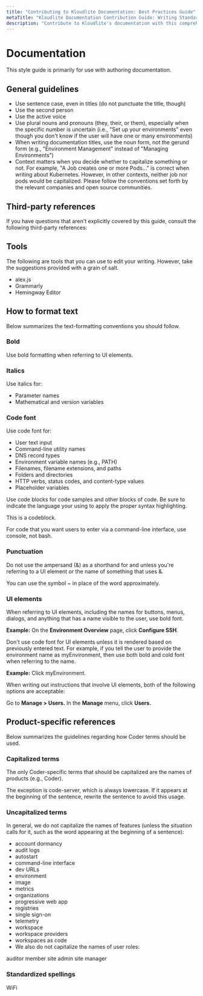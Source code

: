 ```yaml
---
title: "Contributing to Kloudlite Documentation: Best Practices Guide"
metaTitle: "Kloudlite Documentation Contribution Guide: Writing Standards and Practices"
description: "Contribute to Kloudlite's documentation with this comprehensive guide. Learn the standards, tools, and best practices for writing and improving Kloudlite's documentation to ensure clarity and consistency"
---
```


# Documentation
This style guide is primarily for use with authoring documentation.

## General guidelines
- Use sentence case, even in titles (do not punctuate the title, though)
- Use the second person
- Use the active voice
- Use plural nouns and pronouns (they, their, or them), especially when the specific number is uncertain (i.e., "Set up your environments" even though you don't know if the user will have one or many environments)
- When writing documentation titles, use the noun form, not the gerund form (e.g., "Environment Management" instead of "Managing Environments")
- Context matters when you decide whether to capitalize something or not. For example, "A Job creates one or more Pods..." is correct when writing about Kubernetes. However, in other contexts, neither job nor pods would be capitalized. Please follow the conventions set forth by the relevant companies and open source communities.

## Third-party references
If you have questions that aren't explicitly covered by this guide, consult the following third-party references:

## Tools
The following are tools that you can use to edit your writing. However, take the suggestions provided with a grain of salt.
- alex.js
- Grammarly
- Hemingway Editor

## How to format text
Below summarizes the text-formatting conventions you should follow.

### Bold
Use bold formatting when referring to UI elements.

### Italics
Use italics for:
- Parameter names
- Mathematical and version variables

### Code font
Use code font for:
- User text input
- Command-line utility names
- DNS record types
- Environment variable names (e.g., PATH)
- Filenames, filename extensions, and paths
- Folders and directories
- HTTP verbs, status codes, and content-type values
- Placeholder variables

Use code blocks for code samples and other blocks of code. Be sure to indicate the language your using to apply the proper syntax highlighting.

This is a codeblock.

For code that you want users to enter via a command-line interface, use console, not bash.

### Punctuation
Do not use the ampersand (&) as a shorthand for and unless you're referring to a UI element or the name of something that uses &.

You can use the symbol ~ in place of the word approximately.

### UI elements
When referring to UI elements, including the names for buttons, menus, dialogs, and anything that has a name visible to the user, use bold font.

**Example:** On the **Environment Overview** page, click **Configure SSH**.

Don't use code font for UI elements unless it is rendered based on previously entered text. For example, if you tell the user to provide the environment name as myEnvironment, then use both bold and cold font when referring to the name.

**Example:** Click myEnvironment.

When writing out instructions that involve UI elements, both of the following options are acceptable:

Go to **Manage > Users.**
In the **Manage** menu, click **Users.**

## Product-specific references
Below summarizes the guidelines regarding how Coder terms should be used.

### Capitalized terms
The only Coder-specific terms that should be capitalized are the names of products (e.g., Coder).

The exception is code-server, which is always lowercase. If it appears at the beginning of the sentence, rewrite the sentence to avoid this usage.

### Uncapitalized terms
In general, we do not capitalize the names of features (unless the situation calls for it, such as the word appearing at the beginning of a sentence):

- account dormancy
- audit logs
- autostart
- command-line interface
- dev URLs
- environment
- image
- metrics
- organizations
- progressive web app
- registries
- single sign-on
- telemetry
- workspace
- workspace providers
- workspaces as code
- We also do not capitalize the names of user roles:

auditor
member
site admin
site manager

### Standardized spellings
WiFi

